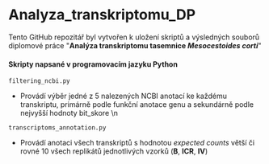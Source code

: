 # Analyza_transkriptomu_DP
Tento GitHub repozitář byl vytvořen k uložení skriptů a výsledných souborů diplomové práce "**Analýza transkriptomu tasemnice *Mesocestoides corti***"

#### Skripty napsané v programovacím jazyku Python
`filtering_ncbi.py`
* Provádí výběr jedné z 5 nalezených NCBI anotací ke každému transkriptu, primárně podle funkční anotace genu a  sekundárně podle nejvyšší hodnoty bit_skore \n

`transcriptoms_annotation.py`
* Provádí anotaci všech transkriptů s hodnotou *expected counts* větší či rovné 10 všech replikátů jednotlivých vzorků (**B**, **ICR**, **IV**)


